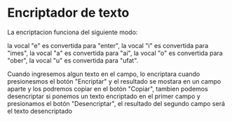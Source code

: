 # Encriptador de texto 

La encriptacion funciona del siguiente modo:

la vocal "e" es convertida para "enter", 
la vocal "i" es convertida para "imes", 
la vocal "a" es convertida para "ai", 
la vocal "o" es convertida para "ober", 
la vocal "u" es convertida para "ufat".

Cuando ingresemos algun texto en el campo, lo encriptara cuando presionesmos el botón "Encriptar" y el resultado se mostara en un campo aparte
y los podremos copiar en el botón "Copiar", tambien podemos desencriptar si ponemos un texto encriptado en el primer campo y presionamos el botón "Desencriptar",
el resultado del segundo campo será el texto desencriptado
